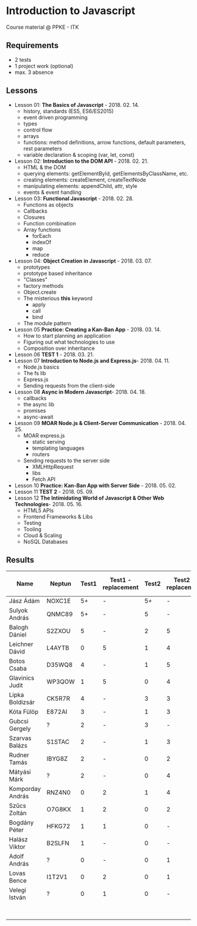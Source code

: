 # Introduction to Javascript
Course material @ PPKE - ITK

## Requirements
 - 2 tests
 - 1 project work (optional)
 - max. 3 absence

## Lessons
 - Lesson 01: **The Basics of Javascript** - 2018. 02. 14.
   - history, standards (ES5, ES6/ES2015)
   - event driven programming
   - types
   - control flow
   - arrays
   - functions: method definitions, arrow functions, default parameters, rest parameters
   - variable declaration & scoping (var, let, const)
 - Lesson 02: **Introduction to the DOM API** - 2018. 02. 21.
   - HTML & the DOM
   - querying elements: getElementById, getElementsByClassName, etc.
   - creating elements: createElement, createTextNode
   - manipulating elements: appendChild, attr, style
   - events & event handling
 - Lesson 03: **Functional Javascript** - 2018. 02. 28.
    - Functions as objects
    - Callbacks
    - Closures
    - Function combination
    - Array functions
      - forEach
      - indexOf
      - map
      - reduce
 - Lesson 04: **Object Creation in Javascript** - 2018. 03. 07.
   - prototypes
   - prototype based inheritance
   - "Classes"
   - factory methods
   - Object.create
   - The misterious **this** keyword
     - apply
     - call
     - bind
   - The module pattern
 - Lesson 05 **Practice: Creating a Kan-Ban App** - 2018. 03. 14.
   - How to start planning an application
   - Figuring out what technologies to use
   - Composition over inheritance
 - Lesson 06 **TEST 1** - 2018. 03. 21.
 - Lesson 07 **Introduction to Node.js and Express.js**- 2018. 04. 11.
   - Node.js basics
   - The fs lib
   - Express.js
   - Sending requests from the client-side
 - Lesson 08 **Async in Modern Javascript**- 2018. 04. 18.
   - callbacks
   - the async lib
   - promises
   - async-await
 - Lesson 09 **MOAR Node.js & Client-Server Communication** - 2018. 04. 25.
   - MOAR express.js
     - static serving
     - templating languages
     - routers
   - Sending requests to the server side
     - XMLHttpRequest
     - libs
     - Fetch API
 - Lesson 10 **Practice: Kan-Ban App with Server Side** - 2018. 05. 02.
 - Lesson 11 **TEST 2** - 2018. 05. 09.
 - Lesson 12 **The Intimidating World of Javascript & Other Web Technologies**- 2018. 05. 16.
   - HTML5 APIs
   - Frontend Frameworks & Libs
   - Testing
   - Tooling
   - Cloud & Scaling
   - NoSQL Databases


## Results

Name                | Neptun    | Test1 | Test1 - replacement   | Test2 | Test2 - replacement   | "No-replacement Extra"    | Grade
---                 | ---       | ---   | ---                   | ---   | ---                   | ---                       | ---
Jász Ádám           |   NOXC1E  | 5+    | -                     | 5+    | -                     | 1                         | 5
Sulyok András       |   QNMC89  | 5+    | -                     | 5     | -                     | 1                         | 5
Balogh Dániel       |   S2ZXOU  | 5     | -                     | 2     | 5                     | 0.5                       | 5
Leichner Dávid      |   L4AYTB  | 0     | 5                     | 1     | 4                     | 0                         | 5
Botos Csaba         |   D35WQ8  | 4     | -                     | 1     | 5                     | 0.5                       | 5
Glavinics Judit     |   WP3QOW  | 1     | 5                     | 0     | 4                     | 0                         | 5
Lipka Boldizsár     |   CK5R7R  | 4     | -                     | 3     | 3                     | 0.5                       | 4
Kóta Fülöp          |   E872AI  | 3     | -                     | 1     | 3                     | 0.5                       | 4
Gubcsi Gergely      |   ?       | 2     | -                     | 3     | -                     | 1                         | 4
Szarvas Balázs      |   S1STAC  | 2     | -                     | 1     | 3                     | 0.5                       | 3
Rudner Tamás        |   IBYG8Z  | 2     | -                     | 0     | 2                     | 0.5                       | 3
Mátyási Márk        |   ?       | 2     | -                     | 0     | 4                     | 0                         | 3
Komporday András    |   RNZ4N0  | 0     | 2                     | 1     | 4                     | 0                         | 3
Szűcs Zoltán        |   O7G8KX  | 1     | 2                     | 0     | 2                     | 0                         | 2
Bogdány Péter       |   HFKG72  | 1     | 1                     | 0     | -                     | 0                         | 1
Halász Viktor       |   B2SLFN  | 1     | -                     | 0     | -                     | 0                         | 1
Adolf András        |   ?       | 0     | -                     | 0     | 1                     | 0                         | 1
Lovas Bence         |   I1T2V1  | 0     | 2                     | 0     | 1                     | 0                         | 1
Velegi István       |   ?       | 0     | 1                     | 0     | -                     | 0                         | 1
                    |           |       |                       |       |                       |                           | Avg.: 3.21